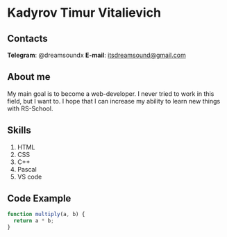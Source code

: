 # Kadyrov Timur Vitalievich

## Contacts

**Telegram**: @dreamsoundx
**E-mail**: itsdreamsound@gmail.com

## About me

My main goal is to become a web-developer. I never tried to work in this field, but I want to. I hope that I can increase my ability to learn new things with RS-School.

## Skills

1. HTML
2. CSS
3. C++
4. Pascal
5. VS code

## Code Example

```javascript
function multiply(a, b) {
  return a * b;
}
```
